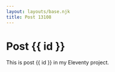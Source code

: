 ```yaml
---
layout: layouts/base.njk
title: Post 13108
---
```


# Post {{ id }}

This is post {{ id }} in my Eleventy project.
